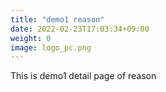 ```yaml
---
title: "demo1 reason"
date: 2022-02-23T17:03:34+09:00
weight: 0
image: logo_pc.png
---
```


This is demo1 detail page of reason